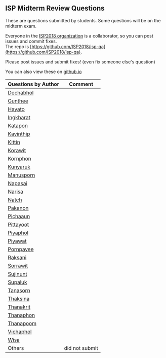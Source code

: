 ## ISP Midterm Review Questions

These are questions submitted by students.  Some questions will be on the midterm exam.

Everyone in the [ISP2018 organization][isp2018-org] is a collaborator, so you can post issues and commit fixes.  
The repo is [https://github.com/ISP2018/isp-qa](https://github.com/ISP2018/isp-qa).

Please post issues and submit fixes! (even fix someone else's question)

You can also view these on [github.io](https://ISP2018.github.io/isp-qa)

| Questions by Author        | Comment |
|----------------------------|---------|
| [Dechabhol](Dechabhol)  |       |
| [Gunthee](Gunthee)  |       |
| [Hayato](Hayato)  |       |
| [Ingkharat](Ingkharat)  |       |
| [Katapon](Katapon)  |       |
| [Kavinthip](Kavinthip)  |       |
| [Kittin](Kittin)  |       |
| [Korawit](Korawit)  |       |
| [Kornphon](Kornphon)  |       |
| [Kunyaruk](Kunyaruk)  |       |
| [Manusporn](Manusporn)  |       |
| [Napasai](Napasai)  |       |
| [Narisa](Narisa)  |       |
| [Natch](Natch)  |       |
| [Pakanon](Pakanon)  |       |
| [Pichaaun](Pichaaun)  |       |
| [Pittayoot](Pittayoot)  |       |
| [Piyaphol](Piyaphol)  |       |
| [Piyawat](Piyawat)      |       |
| [Pornpavee](Pornpavee)  |       |
| [Raksani](Raksani)  |       |
| [Sorrawit](Sorrawit)  |       |
| [Sujinunt](Sujinunt)  |       |
| [Supaluk](Supaluk)  |       |
| [Tanasorn](Tanasorn)  |       |
| [Thaksina](Thaksina)  |       |
| [Thanakrit](Thanakrit)  |       |
| [Thanaphon](Thanaphon)  |       |
| [Thanapoom](Thanapoom)  |       |
| [Vichaphol](Vichaphol)  |       |
| [Wisa](Wisa)  |       |
| Others               | did not submit |

[isp2018-org]: https://github.com/orgs/ISP2018/people "ISP2018 Organization on Github"
